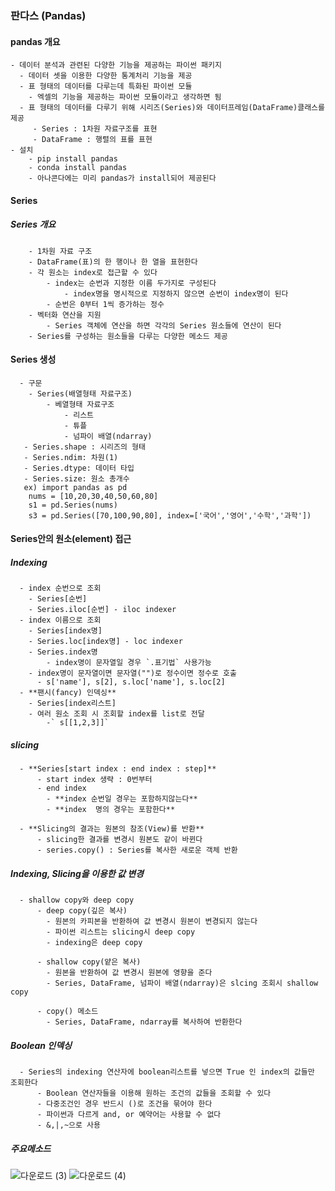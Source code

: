 ### 판다스 (Pandas)
  #### pandas 개요
    - 데이터 분석과 관련된 다양한 기능을 제공하는 파이썬 패키지
      - 데이터 셋을 이용한 다양한 통계처리 기능을 제공
      - 표 형태의 데이터를 다루는데 특화된 파이썬 모듈
        - 엑셀의 기능을 제공하는 파이썬 모듈이라고 생각하면 됨
      - 표 형태의 데이터를 다루기 위해 시리즈(Series)와 데이터프레임(DataFrame)클래스를 제공
         - Series : 1차원 자료구조를 표현
         - DataFrame : 행렬의 표를 표현
    - 설치
        - pip install pandas
        - conda install pandas
        - 아나콘다에는 미리 pandas가 install되어 제공된다
        
   #### Series
   ##### Series 개요
        - 1차원 자료 구조
        - DataFrame(표)의 한 행이나 한 열을 표현한다
        - 각 원소는 index로 접근할 수 있다
            - index는 순번과 지정한 이름 두가지로 구성된다
                - index명을 명시적으로 지정하지 않으면 순번이 index명이 된다
            - 순번은 0부터 1씩 증가하는 정수
        - 벡터화 연산을 지원
            - Series 객체에 연산을 하면 각각의 Series 원소들에 연산이 된다
        - Series를 구성하는 원소들을 다루는 다양한 메소드 제공
     
   #### Series 생성
      - 구문
        - Series(배열형태 자료구조)
            - 베열형태 자료구조
                - 리스트
                - 튜플
                - 넘파이 배열(ndarray)
       - Series.shape : 시리즈의 형태
       - Series.ndim: 차원(1)
       - Series.dtype: 데이터 타입
       - Series.size: 원소 총개수
       ex) import pandas as pd
        nums = [10,20,30,40,50,60,80]
        s1 = pd.Series(nums)
        s3 = pd.Series([70,100,90,80], index=['국어','영어','수학','과학'])
        
 #### Series안의 원소(element) 접근
      
  ##### Indexing
      - index 순번으로 조회
        - Series[순번]
        - Series.iloc[순번] - iloc indexer
      - index 이름으로 조회
        - Series[index명]
        - Series.loc[index명] - loc indexer
        - Series.index명
            - index명이 문자열일 경우 `.표기법` 사용가능
        - index명이 문자열이면 문자열("")로 정수이면 정수로 호출
          - s['name'], s[2], s.loc['name'], s.loc[2]
      - **팬시(fancy) 인덱싱**
        - Series[index리스트]
        - 여러 원소 조회 시 조회할 index를 list로 전달
            -` s[[1,2,3]]`
            
   ##### slicing
      - **Series[start index : end index : step]**
          - start index 생략 : 0번부터
          - end index
            - **index 순번일 경우는 포함하지않는다**
            - **index  명의 경우는 포함한다**

      - **Slicing의 결과는 원본의 참조(View)를 반환**
          - slicing한 결과를 변경시 원본도 같이 바뀐다
          - series.copy() : Series를 복사한 새로운 객체 반환

   ##### Indexing, Slicing을 이용한 값 변경
      - shallow copy와 deep copy
          - deep copy(깊은 복사)
            - 원본의 카피본을 반환하여 값 변경시 원본이 변경되지 않는다
            - 파이썬 리스트는 slicing시 deep copy
            - indexing은 deep copy

          - shallow copy(얕은 복사)
            - 원본을 반환하여 값 변경시 원본에 영향을 준다
            - Series, DataFrame, 넘파이 배열(ndarray)은 slcing 조회시 shallow copy

          - copy() 메소드
            - Series, DataFrame, ndarray를 복사하여 반환한다

   ##### Boolean 인덱싱
      - Series의 indexing 연산자에 boolean리스트를 넣으면 True 인 index의 값들만 조회한다
          - Boolean 연산자들을 이용해 원하는 조건의 값들을 조회할 수 있다
          - 다중조건인 경우 반드시 ()로 조건을 묶어야 한다
          - 파이썬과 다르게 and, or 예약어는 사용할 수 없다
          - &,|,~으로 사용

  ##### 주요메소드
    
![다운로드 (3)](https://user-images.githubusercontent.com/76146752/108952317-9c14e680-76ac-11eb-8c15-ddab91bd7781.png)
![다운로드 (4)](https://user-images.githubusercontent.com/76146752/108952320-9d461380-76ac-11eb-95fe-c67236c3285c.png)

